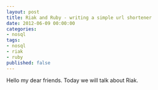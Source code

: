 ```yaml
---
layout: post
title: Riak and Ruby - writing a simple url shortener
date: 2012-06-09 00:00:00
categories:
- nosql
tags:
- nosql
- riak
- ruby
published: false
---
```

Hello my dear friends. Today we will talk about Riak.